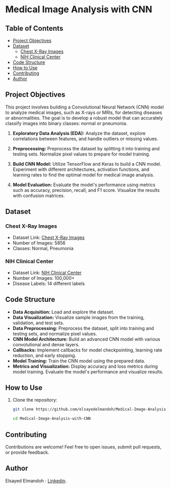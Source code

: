 # Medical Image Analysis with CNN

## Table of Contents
- [Project Objectives](#project-objectives)
- [Dataset](#dataset)
  - [Chest X-Ray Images](#chest-x-ray-images)
  - [NIH Clinical Center](#nih-clinical-center)
- [Code Structure](#code-structure)
- [How to Use](#how-to-use)
- [Contributing](#contributing)
- [Author](#author)


## Project Objectives

This project involves building a Convolutional Neural Network (CNN) model to analyze medical images, such as X-rays or MRIs, for detecting diseases or abnormalities. The goal is to develop a robust model that can accurately classify images into binary classes: normal or pneumonia.

1. **Exploratory Data Analysis (EDA):** Analyze the dataset, explore correlations between features, and handle outliers or missing values.

2. **Preprocessing:** Preprocess the dataset by splitting it into training and testing sets. Normalize pixel values to prepare for model training.

3. **Build CNN Model:** Utilize TensorFlow and Keras to build a CNN model. Experiment with different architectures, activation functions, and learning rates to find the optimal model for medical image analysis.

4. **Model Evaluation:** Evaluate the model's performance using metrics such as accuracy, precision, recall, and F1 score. Visualize the results with confusion matrices.


## Dataset

### Chest X-Ray Images
- Dataset Link: [Chest X-Ray Images](https://www.kaggle.com/paultimothymooney/chest-xray-pneumonia)
- Number of Images: 5856
- Classes: Normal, Pneumonia

### NIH Clinical Center
- Dataset Link: [NIH Clinical Center](https://nihcc.app.box.com/v/ChestXray-NIHCC)
- Number of Images: 100,000+
- Disease Labels: 14 different labels

## Code Structure

- **Data Acquisition:** Load and explore the dataset.
- **Data Visualization:** Visualize sample images from the training, validation, and test sets.
- **Data Preprocessing:** Preprocess the dataset, split into training and testing sets, and normalize pixel values.
- **CNN Model Architecture:** Build an advanced CNN model with various convolutional and dense layers.
- **Callbacks:** Implement callbacks for model checkpointing, learning rate reduction, and early stopping.
- **Model Training:** Train the CNN model using the prepared data.
- **Metrics and Visualization:** Display accuracy and loss metrics during model training. Evaluate the model's performance and visualize results.

## How to Use

1. Clone the repository:

   ```bash
   git clone https://github.com/elsayedelmandoh/Medical-Image-Analysis-with-CNN.git
    ```
   ```bash
   cd Medical-Image-Analysis-with-CNN
    ```
## Contributing
  Contributions are welcome! Feel free to open issues, submit pull requests, or provide feedback.

## Author
  Elsayed Elmandoh : [Linkedin](https://www.linkedin.com/in/elsayed-elmandoh-77544428a/).
